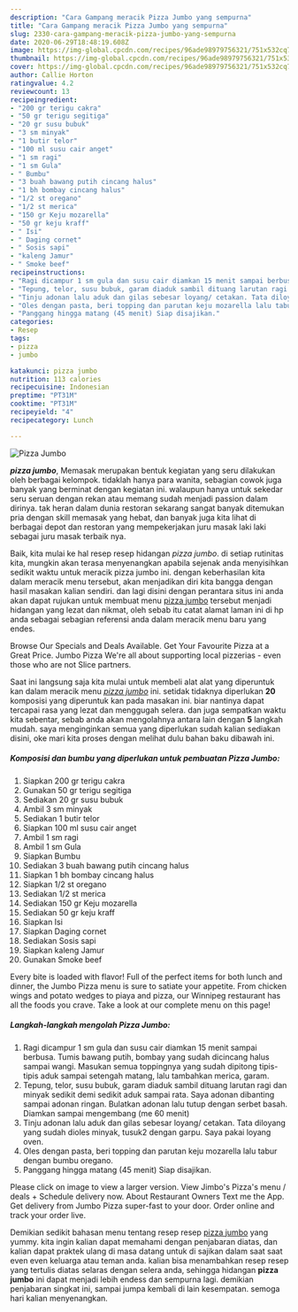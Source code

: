 ```yaml
---
description: "Cara Gampang meracik Pizza Jumbo yang sempurna"
title: "Cara Gampang meracik Pizza Jumbo yang sempurna"
slug: 2330-cara-gampang-meracik-pizza-jumbo-yang-sempurna
date: 2020-06-29T18:48:19.608Z
image: https://img-global.cpcdn.com/recipes/96ade98979756321/751x532cq70/pizza-jumbo-foto-resep-utama.jpg
thumbnail: https://img-global.cpcdn.com/recipes/96ade98979756321/751x532cq70/pizza-jumbo-foto-resep-utama.jpg
cover: https://img-global.cpcdn.com/recipes/96ade98979756321/751x532cq70/pizza-jumbo-foto-resep-utama.jpg
author: Callie Horton
ratingvalue: 4.2
reviewcount: 13
recipeingredient:
- "200 gr terigu cakra"
- "50 gr terigu segitiga"
- "20 gr susu bubuk"
- "3 sm minyak"
- "1 butir telor"
- "100 ml susu cair anget"
- "1 sm ragi"
- "1 sm Gula"
- " Bumbu"
- "3 buah bawang putih cincang halus"
- "1 bh bombay cincang halus"
- "1/2 st oregano"
- "1/2 st merica"
- "150 gr Keju mozarella"
- "50 gr keju kraff"
- " Isi"
- " Daging cornet"
- " Sosis sapi"
- "kaleng Jamur"
- " Smoke beef"
recipeinstructions:
- "Ragi dicampur 1 sm gula dan susu cair diamkan 15 menit sampai berbusa. Tumis bawang putih, bombay yang sudah dicincang halus sampai wangi. Masukan semua toppingnya yang sudah dipitong tipis- tipis aduk sampai setengah matang, lalu tambahkan merica, garam."
- "Tepung, telor, susu bubuk, garam diaduk sambil dituang larutan ragi dan minyak sedikit demi sedikit aduk sampai rata. Saya adonan dibanting sampai adonan ringan. Bulatkan adonan lalu tutup dengan serbet basah. Diamkan sampai mengembang (me 60 menit)"
- "Tinju adonan lalu aduk dan gilas sebesar loyang/ cetakan. Tata diloyang yang sudah dioles minyak, tusuk2 dengan garpu. Saya pakai loyang oven."
- "Oles dengan pasta, beri topping dan parutan keju mozarella lalu tabur dengan bumbu oregano."
- "Panggang hingga matang (45 menit) Siap disajikan."
categories:
- Resep
tags:
- pizza
- jumbo

katakunci: pizza jumbo 
nutrition: 113 calories
recipecuisine: Indonesian
preptime: "PT31M"
cooktime: "PT31M"
recipeyield: "4"
recipecategory: Lunch

---
```



![Pizza Jumbo](https://img-global.cpcdn.com/recipes/96ade98979756321/751x532cq70/pizza-jumbo-foto-resep-utama.jpg)

<b><i>pizza jumbo</i></b>, Memasak merupakan bentuk kegiatan yang seru dilakukan oleh berbagai kelompok. tidaklah hanya para wanita, sebagian cowok juga banyak yang berminat dengan kegiatan ini. walaupun hanya untuk sekedar seru seruan dengan rekan atau memang sudah menjadi passion dalam dirinya. tak heran dalam dunia restoran sekarang sangat banyak ditemukan pria dengan skill memasak yang hebat, dan banyak juga kita lihat di berbagai depot dan restoran yang mempekerjakan juru masak laki laki sebagai juru masak terbaik nya.

Baik, kita mulai ke hal resep resep hidangan <i>pizza jumbo</i>. di setiap rutinitas kita, mungkin akan terasa menyenangkan apabila sejenak anda menyisihkan sedikit waktu untuk meracik pizza jumbo ini. dengan keberhasilan kita dalam meracik menu tersebut, akan menjadikan diri kita bangga dengan hasil masakan kalian sendiri. dan lagi disini dengan perantara situs ini anda akan dapat rujukan untuk membuat menu <u>pizza jumbo</u> tersebut menjadi hidangan yang lezat dan nikmat, oleh sebab itu catat alamat laman ini di hp anda sebagai sebagian referensi anda dalam meracik menu baru yang endes.

Browse Our Specials and Deals Available. Get Your Favourite Pizza at a Great Price. Jumbo Pizza We&#39;re all about supporting local pizzerias - even those who are not Slice partners.


Saat ini langsung saja kita mulai untuk membeli alat alat yang diperuntuk kan dalam meracik menu <u><i>pizza jumbo</i></u> ini. setidak tidaknya diperlukan <b>20</b> komposisi yang diperuntuk kan pada masakan ini. biar nantinya dapat tercapai rasa yang lezat dan menggugah selera. dan juga sempatkan waktu kita sebentar, sebab anda akan mengolahnya antara lain dengan <b>5</b> langkah mudah. saya menginginkan semua yang diperlukan sudah kalian sediakan disini, oke mari kita proses dengan melihat dulu bahan baku dibawah ini.

<!--inarticleads1-->

##### Komposisi dan bumbu yang diperlukan untuk pembuatan Pizza Jumbo:

1. Siapkan 200 gr terigu cakra
1. Gunakan 50 gr terigu segitiga
1. Sediakan 20 gr susu bubuk
1. Ambil 3 sm minyak
1. Sediakan 1 butir telor
1. Siapkan 100 ml susu cair anget
1. Ambil 1 sm ragi
1. Ambil 1 sm Gula
1. Siapkan  Bumbu
1. Sediakan 3 buah bawang putih cincang halus
1. Siapkan 1 bh bombay cincang halus
1. Siapkan 1/2 st oregano
1. Sediakan 1/2 st merica
1. Sediakan 150 gr Keju mozarella
1. Sediakan 50 gr keju kraff
1. Siapkan  Isi
1. Siapkan  Daging cornet
1. Sediakan  Sosis sapi
1. Siapkan kaleng Jamur
1. Gunakan  Smoke beef


Every bite is loaded with flavor! Full of the perfect items for both lunch and dinner, the Jumbo Pizza menu is sure to satiate your appetite. From chicken wings and potato wedges to piaya and pizza, our Winnipeg restaurant has all the foods you crave. Take a look at our complete menu on this page! 

<!--inarticleads2-->

##### Langkah-langkah mengolah Pizza Jumbo:

1. Ragi dicampur 1 sm gula dan susu cair diamkan 15 menit sampai berbusa. Tumis bawang putih, bombay yang sudah dicincang halus sampai wangi. Masukan semua toppingnya yang sudah dipitong tipis- tipis aduk sampai setengah matang, lalu tambahkan merica, garam.
1. Tepung, telor, susu bubuk, garam diaduk sambil dituang larutan ragi dan minyak sedikit demi sedikit aduk sampai rata. Saya adonan dibanting sampai adonan ringan. Bulatkan adonan lalu tutup dengan serbet basah. Diamkan sampai mengembang (me 60 menit)
1. Tinju adonan lalu aduk dan gilas sebesar loyang/ cetakan. Tata diloyang yang sudah dioles minyak, tusuk2 dengan garpu. Saya pakai loyang oven.
1. Oles dengan pasta, beri topping dan parutan keju mozarella lalu tabur dengan bumbu oregano.
1. Panggang hingga matang (45 menit) Siap disajikan.


Please click on image to view a larger version. View Jimbo&#39;s Pizza&#39;s menu / deals + Schedule delivery now. About Restaurant Owners Text me the App. Get delivery from Jumbo Pizza super-fast to your door. Order online and track your order live. 

Demikian sedikit bahasan menu tentang resep resep <u>pizza jumbo</u> yang yummy. kita ingin kalian dapat memahami dengan penjabaran diatas, dan kalian dapat praktek ulang di masa datang untuk di sajikan dalam saat saat even even keluarga atau teman anda. kalian bisa menambahkan resep resep yang tertulis diatas selaras dengan selera anda, sehingga hidangan <b>pizza jumbo</b> ini dapat menjadi lebih endess dan sempurna lagi. demikian penjabaran singkat ini, sampai jumpa kembali di lain kesempatan. semoga hari kalian menyenangkan.
